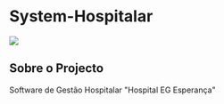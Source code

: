 # System-Hospitalar

<img src="System-Hospitalar\SistemaHospitalar2\SistemaHospitalar2\Resources\capa.png" />

## Sobre o Projecto
Software de Gestão Hospitalar "Hospital EG Esperança"
